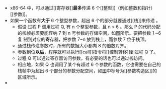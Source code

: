- x86-64 中，可以通过[[寄存器]]**最多**传递 6 个[[整型]]（例如整数和指针）[[参数]]。
- 如果一个函数有**大于** 6 个整型参数，超出 6 个的部分就要通过[[栈]]来传递 。
	- 假设 过程 P 调用过程 Q, 有 n 个整型参数，且 n > 6 。那么 P 的代码分配的栈帧必须要能容纳 7 到 n 号参数的存储空间，如[图](((65572e30-eb7f-45cd-b346-42285071d651)))所示。要把参数 1 ~6 复 制到对应的寄存器，把参数 7~n 放到栈上，而参数 7 位于栈顶。
	- 通过栈传递参数时，所有的数据大小都向 8 的倍数对齐。
	- 参数到位**以后**，程序就可以执行[[call]]指令将[[控制转移]]到过程 Q 了。
	- 过程 Q 可以通过寄存器访问参数，有必要的话也可以通过栈访问。
	- 相应地，如果 Q 也调用了某个有超过 6 个参数的函数，它也需要在自己的栈帧中为超出 6 个部分的参数分配空间，如[图](((65572e30-eb7f-45cd-b346-42285071d651)))中标号为[[参数构造区]]的区域所示。
-